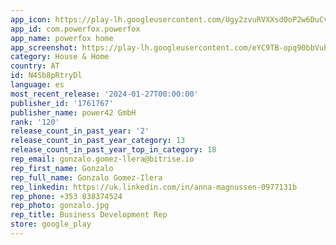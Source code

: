 ```yaml
---
app_icon: https://play-lh.googleusercontent.com/Ugy2zvuRVXXsd0oP2w6DuCv7fgHIxiSm4si7EC4SKvLDbhj47CZhWVlM9Kh3uhqsb0M
app_id: com.powerfox.powerfox
app_name: powerfox home
app_screenshot: https://play-lh.googleusercontent.com/eYC9TB-opq90bbVubbZKOn2vveLByde6MnwY33yeh-0YZDrzOqv8n9Bl5I-GqbTVl-I
category: House & Home
country: AT
id: N4Sb8pRtryDl
language: es
most_recent_release: '2024-01-27T00:00:00'
publisher_id: '1761767'
publisher_name: power42 GmbH
rank: '120'
release_count_in_past_year: '2'
release_count_in_past_year_category: 13
release_count_in_past_year_top_in_category: 18
rep_email: gonzalo.gomez-llera@bitrise.io
rep_first_name: Gonzalo
rep_full_name: Gonzalo Gomez-Ilera
rep_linkedin: https://uk.linkedin.com/in/anna-magnussen-0977131b
rep_phone: +353 838374524
rep_photo: gonzalo.jpg
rep_title: Business Development Rep
store: google_play
---
```

